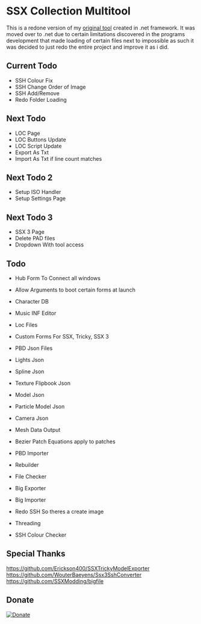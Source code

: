 # SSX Collection Multitool
 
This is a redone version of my [original tool](https://github.com/GlitcherOG/SSX-PS2-Collection-Modder) created in .net framework. It was moved over to .net due to certain limitations discovered in the programs development that made loading of certain files next to impossible as such it was decided to just redo the entire project and improve it as i did.

## Current Todo
- SSH Colour Fix
- SSH Change Order of Image
- SSH Add/Remove
- Redo Folder Loading

## Next Todo
- LOC Page
- LOC Buttons Update
- LOC Script Update
- Export As Txt
- Import As Txt if line count matches

## Next Todo 2
- Setup ISO Handler
- Setup Settings Page

## Next Todo 3
- SSX 3 Page
- Delete PAD files
- Dropdown With tool access

## Todo
- Hub Form To Connect all windows
- Allow Arguments to boot certain forms at launch
- Character DB
- Music INF Editor
- Loc Files
- Custom Forms For SSX, Tricky, SSX 3

- PBD Json Files
 - Lights Json
 - Spline Json
 - Texture Flipbook Json
 - Model Json
 - Particle Model Json
 - Camera Json
 - Mesh Data Output
 
- Bezier Patch Equations apply to patches

- PBD Importer
- Rebuilder
- File Checker
- Big Exporter
- Big Importer
- Redo SSH So theres a create image
- Threading
- SSH Colour Checker


 ## Special Thanks
https://github.com/Erickson400/SSXTrickyModelExporter <br>
https://github.com/WouterBaeyens/Ssx3SshConverter <br>
https://github.com/SSXModding/bigfile <br>

## Donate
[![Donate](https://www.paypalobjects.com/en_AU/i/btn/btn_donateCC_LG.gif)](https://www.paypal.com/donate/?business=VT6TG8KKZM98E&no_recurring=0&currency_code=AUD)